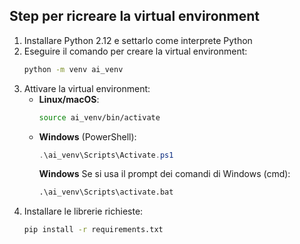## Step per ricreare la virtual environment

1. Installare Python 2.12 e settarlo come interprete Python 
2. Eseguire il comando per creare la virtual environment:  
   ```bash
   python -m venv ai_venv
   ```
3. Attivare la virtual environment:  
   - **Linux/macOS**:  
     ```bash
     source ai_venv/bin/activate
     ```
   - **Windows** (PowerShell):  
     ```powershell
     .\ai_venv\Scripts\Activate.ps1
     ```
     **Windows** Se si usa il prompt dei comandi di Windows (cmd):  
     ```cmd
     .\ai_venv\Scripts\activate.bat
     ```
4. Installare le librerie richieste:  
   ```bash
   pip install -r requirements.txt
   ```
